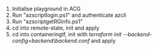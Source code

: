 1. Initialise playground in ACG
2. Run "azscriptlogin.ps1" and authenticate azcli
3. Run "azscriptgetRGinfo.ps1"
4. cd into remote-state, init and apply 
5. cd into containeringtf, init with *terraform init --backend-config=backend\backend.conf* and apply